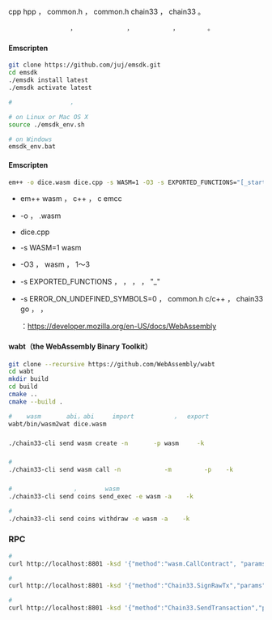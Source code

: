 ###     
   cpp   hpp   ，    common.h    ，   common.h      chain33       ，      chain33        。   

                     ，              ，           ，        。

###     

#### Emscripten     
```bash
git clone https://github.com/juj/emsdk.git
cd emsdk
./emsdk install latest
./emsdk activate latest

#                ，               

# on Linux or Mac OS X
source ./emsdk_env.sh

# on Windows
emsdk_env.bat
```

####    Emscripten     

```bash
em++ -o dice.wasm dice.cpp -s WASM=1 -O3 -s EXPORTED_FUNCTIONS="[_startgame, _deposit, _play, _draw, _stopgame]" -s ERROR_ON_UNDEFINED_SYMBOLS=0
```

- em++   wasm    ，     c++   ，  c      emcc  
- -o          ，    .wasm   
- dice.cpp        
- -s WASM=1      wasm      
- -O3     ，        wasm     ，     1～3   
- -s EXPORTED_FUNCTIONS         ，     ，             ，         ，                "_"
- -s ERROR_ON_UNDEFINED_SYMBOLS=0        ，   common.h             c/c++   ，    chain33    go   ，         ，       

    ：https://developer.mozilla.org/en-US/docs/WebAssembly

####    wabt（the WebAssembly Binary Toolkit）

```bash
git clone --recursive https://github.com/WebAssembly/wabt
cd wabt
mkdir build
cd build
cmake ..
cmake --build .
```

```bash
#    wasm       abi，abi     import           ，  export               。
wabt/bin/wasm2wat dice.wasm
```

###     
```bash
./chain33-cli send wasm create -n       -p wasm     -k     
```

###     
```bash
#             
./chain33-cli send wasm call -n            -m         -p    -k       
```

###      
```bash
#                 ，       wasm   
./chain33-cli send coins send_exec -e wasm -a    -k     

#  
./chain33-cli send coins withdraw -e wasm -a    -k     
```
### RPC    
```bash
#         
curl http://localhost:8801 -ksd '{"method":"wasm.CallContract", "params":[{"contract":"dice","method":"play","parameters":[1000000000, 10]}]}'

#  
curl http://localhost:8801 -ksd '{"method":"Chain33.SignRawTx","params":[{"privkey":"0x4257d8692ef7fe13c68b65d6a52f03933db2fa5ce8faf210b5b8b80c721ced01","txhex":"0x0a047761736d1218180212140a04646963651204706c61791a068094ebdc030a20a08d0630ec91c19ede9ef4d1693a22314b3732554137393845775a66427855546b4265686864766b656f3277377446344c","expire":"300s"}]}'

#  
curl http://localhost:8801 -ksd '{"method":"Chain33.SendTransaction","params":[{"data":"0a047761736d1218180212140a04646963651204706c61791a068094ebdc030a1a6d080112210320bbac09528e19c55b0f89cb37ab265e7e856b1a8c388780322dbbfd194b52ba1a46304402201dc04e89da9220e42b2768a23cd2e6a7c452b2bfd30e0799f5c6f1b035151d1402201160929f74feb26be4205cf4432bdf377eb775f189db2883556cedc31c4fb01920a08d0628b2cb90fb0530ec91c19ede9ef4d1693a22314b3732554137393845775a66427855546b4265686864766b656f3277377446344c"}]}'
```